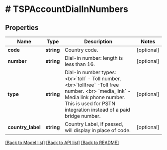# # TSPAccountDialInNumbers

## Properties

Name | Type | Description | Notes
------------ | ------------- | ------------- | -------------
**code** | **string** | Country code. | [optional] 
**number** | **string** | Dial-in number: length is less than 16. | [optional] 
**type** | **string** | Dial-in number types:&lt;br&gt;&#x60;toll&#x60; - Toll number.&lt;br&gt;&#x60;tollfree&#x60; -Toll free number. &lt;br&gt; &#x60;media_link&#x60; - Media link phone number. This is used for PSTN integration instead of a paid bridge number. | [optional] 
**country_label** | **string** | Country Label, if passed, will display in place of code. | [optional] 

[[Back to Model list]](../../README.md#documentation-for-models) [[Back to API list]](../../README.md#documentation-for-api-endpoints) [[Back to README]](../../README.md)


